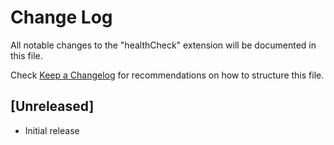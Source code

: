 # Change Log

All notable changes to the "healthCheck" extension will be documented in this file.

Check [Keep a Changelog](http://keepachangelog.com/) for recommendations on how to structure this file.

## [Unreleased]

- Initial release